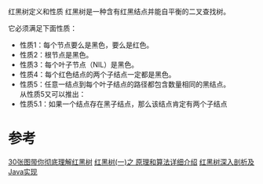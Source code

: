 红黑树定义和性质 红黑树是一种含有红黑结点并能自平衡的二叉查找树。

它必须满足下面性质：

* 性质1：每个节点要么是黑色，要么是红色。
* 性质2：根节点是黑色。
* 性质3：每个叶子节点（NIL）是黑色。
* 性质4：每个红色结点的两个子结点一定都是黑色。
* 性质5：任意一结点到每个叶子结点的路径都包含数量相同的黑结点。   
  从性质5又可以推出：
* 性质5.1：如果一个结点存在黑子结点，那么该结点肯定有两个子结点

# 参考
[30张图带你彻底理解红黑树](https://www.jianshu.com/p/e136ec79235c)
[红黑树(一)之 原理和算法详细介绍](https://www.cnblogs.com/skywang12345/p/3245399.html)
[红黑树深入剖析及Java实现](https://tech.meituan.com/2016/12/02/redblack-tree.html)